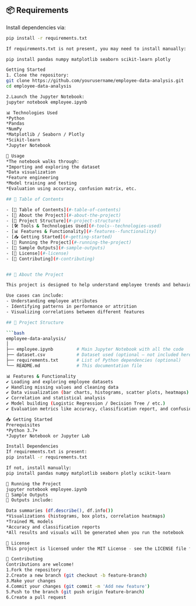  ## 📦 Requirements

Install dependencies via:

```bash
pip install -r requirements.txt

If requirements.txt is not present, you may need to install manually:

pip install pandas numpy matplotlib seaborn scikit-learn plotly

Getting Started
1. Clone the repository:
git clone https://github.com/yourusername/employee-data-analysis.git
cd employee-data-analysis

2.Launch the Jupyter Notebook:
jupyter notebook employee.ipynb

📊 Technologies Used
*Python
*Pandas
*NumPy
*Matplotlib / Seaborn / Plotly
*Scikit-learn
*Jupyter Notebook

📌 Usage
*The notebook walks through:
*Importing and exploring the dataset
*Data visualization
*Feature engineering
*Model training and testing
*Evaluation using accuracy, confusion matrix, etc.

## 📌 Table of Contents

- [📌 Table of Contents](#-table-of-contents)
- [📘 About the Project](#-about-the-project)
- [📂 Project Structure](#-project-structure)
- [🛠️ Tools & Technologies Used](#️-tools--technologies-used)
- [📊 Features & Functionality](#-features--functionality)
- [📥 Getting Started](#-getting-started)
- [🚀 Running the Project](#-running-the-project)
- [🧪 Sample Outputs](#-sample-outputs)
- [📝 License](#-license)
- [🤝 Contributing](#-contributing)


## 📘 About the Project

This project is designed to help understand employee trends and behaviors through data science. The Jupyter notebook contains a complete workflow from loading the dataset to applying machine learning models for predictive analysis.

Use cases can include:
- Understanding employee attributes
- Identifying patterns in performance or attrition
- Visualizing correlations between different features

## 📂 Project Structure

```bash
employee-data-analysis/
│
├── employee.ipynb         # Main Jupyter Notebook with all the code
├── dataset.csv            # Dataset used (optional – not included here)
├── requirements.txt       # List of Python dependencies (optional)
└── README.md              # This documentation file

📊 Features & Functionality
✔️ Loading and exploring employee datasets
✔️ Handling missing values and cleaning data
✔️ Data visualization (bar charts, histograms, scatter plots, heatmaps)
✔️ Correlation and statistical analysis
✔️ Model building (Logistic Regression / Decision Tree / etc.)
✔️ Evaluation metrics like accuracy, classification report, and confusion matrix

📥 Getting Started
Prerequisites
*Python 3.7+
*Jupyter Notebook or Jupyter Lab

Install Dependencies
If requirements.txt is present:
pip install -r requirements.txt

If not, install manually:
pip install pandas numpy matplotlib seaborn plotly scikit-learn

🚀 Running the Project
jupyter notebook employee.ipynb
🧪 Sample Outputs
📌 Outputs include:

Data summaries (df.describe(), df.info())
*Visualizations (histograms, box plots, correlation heatmaps)
*Trained ML models
*Accuracy and classification reports
*All results and visuals will be generated when you run the notebook

📝 License
This project is licensed under the MIT License - see the LICENSE file for details.

🤝 Contributing
Contributions are welcome!
1.Fork the repository
2.Create a new branch (git checkout -b feature-branch)
3.Make your changes
4.Commit your changes (git commit -m 'Add new feature')
5.Push to the branch (git push origin feature-branch)
6.Create a pull request









